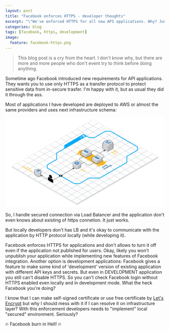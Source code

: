 ```yaml
---
layout: post
title: "Facebook enforces HTTPS - developer thoughts"
excerpt: "\"We've enforced HTTPS for all new API applications. Why? Just because we can.\" &copy; Facebook"
categories: blog
tags: [facebook, https, development]
image:
  feature: facebook-https.png
---
```


> This blog post is a cry from the heart. I don't know why, but there are more and more people who don't event try to think before doing anything.

Sometime ago Facebook introduced new requirements for API applications. They wants you to use only HTTPS as a transfer protocol to protect sensitive data from in-secure trasfer. I'm happy with it, but as usual they did it through the ass.

Most of applications I have developed are deployed to AWS or almost the same providers and uses next infrastructure schema:

[![Application Infrastructure](/images/application-architecture.png)](/images/application-architecture.png)

So, I handle secured connection via Load Balancer and the application don't even knows about existing of https connetion. It just works.

But locally developers don't has LB and it's okay to communicate with the application by HTTP protocol locally (while developing it).

Facebook enforces HTTPS for applications and don't allows to turn it off even if the application not published for users. Okay, likely you won't unpublish your application while implementing new features of Facebook integration. Another option is development applications: Facebook gives a feature to make some kind of 'development' version of existing application with different API keys and secrets. But even in DEVELOPMENT application you still can't disable HTTPS. So you can't check Facebook login without HTTPS enabled even locally and in development mode. What the heck Facebook you're doing?

I know that I can make self-signed certificate or use free certificate by [Let's Encrypt](https://letsencrypt.org/) but why I should mess with it if I can resolve it on infrastructure layer? With this enforcement developers needs to "implement" local "secured" environment. Seriously?

🔥 Facebook burn in Hell! 🔥
